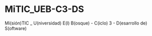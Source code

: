 # MiTIC_UEB-C3-DS
Mi(sión)TIC _ U(niversidad) E(l) B(osque) - C(iclo) 3 - D(esarrollo de) S(oftware)
